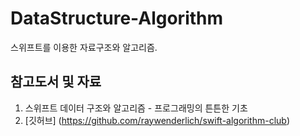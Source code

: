 # DataStructure-Algorithm
스위프트를 이용한 자료구조와 알고리즘. 
## 참고도서 및 자료
1. 스위프트 데이터 구조와 알고리즘 - 프로그래밍의 튼튼한 기초
2. [깃허브] (https://github.com/raywenderlich/swift-algorithm-club)
